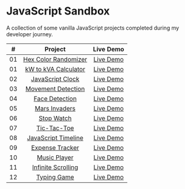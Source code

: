 # JavaScript Sandbox

A collection of some vanilla JavaScript projects completed during my developer journey.

|  #  |            Project             | Live Demo |
| :-: | :----------------------------: | :-------: |
| 01  |       [Hex Color Randomizer](https://github.com/max-geller/javascript-projects/tree/main/color-randomizer)       | [Live Demo](https://https://codepen.io/max-geller/pen/porYajb)  |
| 01  |       [kW to kVA Calculator](https://github.com/max-geller/javascript-projects/tree/main/kva-calculator)       | [Live Demo](https://dev.maxgeller.com.com/projects/)  |
| 02  |       [JavaScript Clock](https://github.com/max-geller/javascript-projects)       | [Live Demo](https://dev.maxgeller.com.com/projects/)  |
| 03  |     [Movement Detection](https://github.com/max-geller/javascript-projects)    | [Live Demo](https://dev.maxgeller.com.com/projects/)  |
| 04  |    [Face Detection](https://github.com/max-geller/javascript-projects)     | [Live Demo](https://dev.maxgeller.com.com/projects/)  |
| 05  |  [Mars Invaders](https://github.com/max-geller/javascript-projects)  | [Live Demo](https://dev.maxgeller.com.com/projects/)  |
| 06  | [Stop Watch](https://github.com/max-geller/javascript-projects)  | [Live Demo](https://dev.maxgeller.com.com/projects/)  |
| 07  |    [Tic-Tac-Toe](https://github.com/max-geller/javascript-projects)    | [Live Demo](https://dev.maxgeller.com.com/projects/)  |
| 08  |        [JavaScript Timeline](https://github.com/max-geller/javascript-projects)       | [Live Demo](https://dev.maxgeller.com.com/projects/)  |
| 09  |      [Expense Tracker](https://github.com/max-geller/javascript-projects)       | [Live Demo](https://dev.maxgeller.com.com/projects/expense-tracker/)  |
| 10  |        [Music Player](https://github.com/max-geller/javascript-projects)       | [Live Demo](https://dev.maxgeller.com.com/projects/music-player/)  |
| 11  |     [Infinite Scrolling](https://github.com/max-geller/javascript-project)     | [Live Demo](https://dev.maxgeller.com.com/projects/infinite_scroll_blog/)  |
| 12  |        [Typing Game](https://github.com/max-geller/javascript-project)     | [Live Demo](https://dev.maxgeller.com.com/projects/typing-game/)  |